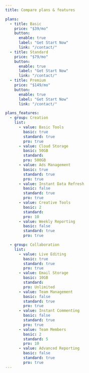 ```yaml
---
title: Compare plans & features

plans:
  - title: Basic
    price: "$39/mo"
    button:
      enable: true
      label: "Get Start Now"
      link: "/contact/"
  - title: Standard
    price: "$79/mo"
    button:
      enable: true
      label: "Get Start Now"
      link: "/contact/"
  - title: Premium
    price: "$149/mo"
    button:
      enable: true
      label: "Get Start Now"
      link: "/contact/"

plans_features:
  - group: Creation
    list:
      - value: Basic Tools
        basic: true
        standard: true
        pro: true
      - value: Cloud Storage
        basic: 50GB
        standard:
        pro: 500GB
      - value: Ads Management
        basic: true
        standard: true
        pro: true
      - value: Instant Data Refresh
        basic: false
        standard: true
        pro: true
      - value: Creative Tools
        basic: 2
        standard:
        pro: 10
      - value: Weekly Reporting
        basic: false
        standard: true
        pro: true

  - group: Collaboration
    list:
      - value: Live Editing
        basic: true
        standard: true
        pro: true
      - value: Email Storage
        basic: 10GB
        standard:
        pro: Unlimited
      - value: Team Management
        basic: false
        standard: true
        pro: true
      - value: Instant Commenting
        basic: false
        standard: true
        pro: true
      - value: Team Members
        basic: 2
        standard: 5
        pro: 10
      - value: Advanced Reporting
        basic: false
        standard: true
        pro: true
---
```

